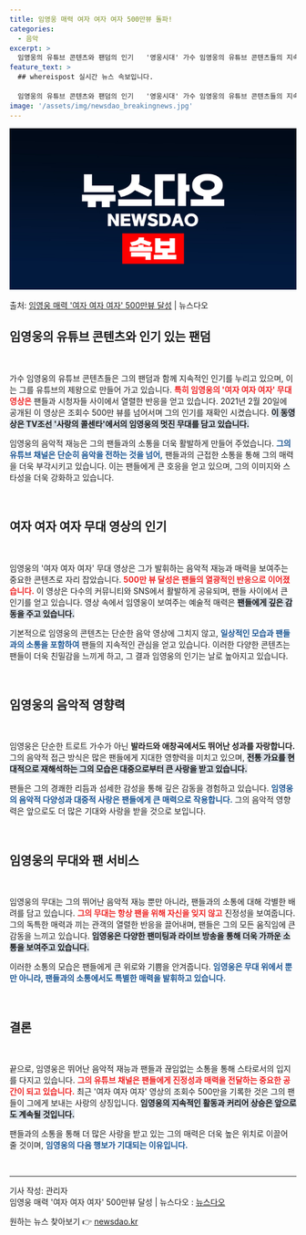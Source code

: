```yaml
---
title: 임영웅 매력 여자 여자 여자 500만뷰 돌파!
categories:
  - 음악
excerpt: >
  임영웅의 유튜브 콘텐츠와 팬덤의 인기   '영웅시대' 가수 임영웅의 유튜브 콘텐츠들의 지속적인 인기는 그를 …
feature_text: >
  ## whereispost 실시간 뉴스 속보입니다.

  임영웅의 유튜브 콘텐츠와 팬덤의 인기   '영웅시대' 가수 임영웅의 유튜브 콘텐츠들의 지속적인 인기는 그를 …
image: '/assets/img/newsdao_breakingnews.jpg'
---
```


![뉴스다오 속보](/assets/img/newsdao_breakingnews.jpg)

<p>출처: <a href="https://newsdao.kr/4992" rel="dofollow">임영웅 매력 '여자 여자 여자' 500만뷰 달성</a> | 뉴스다오</p>

<h2 data-ke-size="size26">임영웅의 유튜브 콘텐츠와 인기 있는 팬덤</h2>

<p data-ke-size="size16">&nbsp;</p>

가수 임영웅의 유튜브 콘텐츠들은 그의 팬덤과 함께 지속적인 인기를 누리고 있으며, 이는 그를 유튜브의 제왕으로 만들어 가고 있습니다. <b><span style="color: #ee2323;">특히 임영웅의 '여자 여자 여자' 무대 영상은</span></b> 팬들과 시청자들 사이에서 열렬한 반응을 얻고 있습니다. 2021년 2월 20일에 공개된 이 영상은 조회수 500만 뷰를 넘어서며 그의 인기를 재확인 시켰습니다. <b><span style="background-color: #21538527;">이 동영상은 TV조선 '사랑의 콜센타'에서의 임영웅의 멋진 무대를 담고 있습니다.</span></b> 

임영웅의 음악적 재능은 그의 팬들과의 소통을 더욱 활발하게 만들어 주었습니다. <b><span style="color: #1a5490;">그의 유튜브 채널은 단순히 음악을 전하는 것을 넘어,<span></b> 팬들과의 근접한 소통을 통해 그의 매력을 더욱 부각시키고 있습니다. 이는 팬들에게 큰 호응을 얻고 있으며, 그의 이미지와 스타성을 더욱 강화하고 있습니다.

<p data-ke-size="size16">&nbsp;</p>

<h2 data-ke-size="size26">여자 여자 여자 무대 영상의 인기</h2>

<p data-ke-size="size16">&nbsp;</p>

임영웅의 '여자 여자 여자' 무대 영상은 그가 발휘하는 음악적 재능과 매력을 보여주는 중요한 콘텐츠로 자리 잡았습니다. <b><span style="color: #ee2323;">500만 뷰 달성은 팬들의 열광적인 반응으로 이어졌습니다.</span></b> 이 영상은 다수의 커뮤니티와 SNS에서 활발하게 공유되며, 팬들 사이에서 큰 인기를 얻고 있습니다. 영상 속에서 임영웅이 보여주는 예술적 매력은 <b><span style="background-color: #21538527;">팬들에게 깊은 감동을 주고 있습니다.</span></b>

기본적으로 임영웅의 콘텐츠는 단순한 음악 영상에 그치지 않고, <b><span style="color: #1a5490;">일상적인 모습과 팬들과의 소통을 포함하여</span></b> 팬들의 지속적인 관심을 얻고 있습니다. 이러한 다양한 콘텐츠는 팬들이 더욱 친밀감을 느끼게 하고, 그 결과 임영웅의 인기는 날로 높아지고 있습니다. 

<p data-ke-size="size16">&nbsp;</p>

<h2 data-ke-size="size26">임영웅의 음악적 영향력</h2>

<p data-ke-size="size16">&nbsp;</p>

임영웅은 단순한 트로트 가수가 아닌 <b><span style="ee2323;">발라드와 애창곡에서도 뛰어난 성과를 자랑합니다.</span></b> 그의 음악적 접근 방식은 많은 팬들에게 지대한 영향력을 미치고 있으며, <b><span style="background-color: #21538527;">전통 가요를 현대적으로 재해석하는 그의 모습은 대중으로부터 큰 사랑을 받고 있습니다.</span></b> 

팬들은 그의 경쾌한 리듬과 섬세한 감성을 통해 깊은 감동을 경험하고 있습니다. <b><span style="color: #1a5490;">임영웅의 음악적 다양성과 대중적 사랑은 팬들에게 큰 매력으로 작용합니다.</span></b> 그의 음악적 영향력은 앞으로도 더 많은 기대와 사랑을 받을 것으로 보입니다.

<p data-ke-size="size16">&nbsp;</p>

<h2 data-ke-size="size26">임영웅의 무대와 팬 서비스</h2>

<p data-ke-size="size16">&nbsp;</p>

임영웅의 무대는 그의 뛰어난 음악적 재능 뿐만 아니라, 팬들과의 소통에 대해 각별한 배려를 담고 있습니다. <b><span style="color: #ee2323;">그의 무대는 항상 팬을 위해 자신을 잊지 않고</span></b> 진정성을 보여줍니다. 그의 독특한 매력과 끼는 관객의 열렬한 반응을 끌어내며, 팬들은 그의 모든 움직임에 큰 감동을 느끼고 있습니다. <b><span style="background-color: #21538527;">임영웅은 다양한 팬미팅과 라이브 방송을 통해 더욱 가까운 소통을 보여주고 있습니다.</span></b> 

이러한 소통의 모습은 팬들에게 큰 위로와 기쁨을 안겨줍니다. <b><span style="color: #1a5490;">임영웅은 무대 위에서 뿐만 아니라, 팬들과의 소통에서도 특별한 매력을 발휘하고 있습니다.</span></b> 

<p data-ke-size="size16">&nbsp;</p>

<h2 data-ke-size="size26">결론</h2>

<p data-ke-size="size16">&nbsp;</p>

끝으로, 임영웅은 뛰어난 음악적 재능과 팬들과 끊임없는 소통을 통해 스타로서의 입지를 다지고 있습니다. <b><span style="color: #ee2323;">그의 유튜브 채널은 팬들에게 진정성과 매력을 전달하는 중요한 공간이 되고 있습니다.</span></b> 최근 '여자 여자 여자' 영상의 조회수 500만을 기록한 것은 그의 팬들이 그에게 보내는 사랑의 상징입니다. <b><span style="background-color: #21538527;">임영웅의 지속적인 활동과 커리어 상승은 앞으로도 계속될 것입니다.</span></b> 

팬들과의 소통을 통해 더 많은 사랑을 받고 있는 그의 매력은 더욱 높은 위치로 이끌어 줄 것이며, <b><span style="color: #1a5490;">임영웅의 다음 행보가 기대되는 이유입니다.</span></b> 

<p data-ke-size="size16">&nbsp;</p>

<hr />

기사 작성: 관리자  
임영웅 매력 '여자 여자 여자' 500만뷰 달성 | 뉴스다오  : <a href="https://newsdao.kr/4992">뉴스다오</a> 

원하는 뉴스 찾아보기 👉 <a href="https://newsdao.kr" rel="dofollow">newsdao.kr</a>


